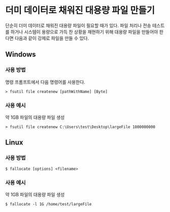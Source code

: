 # 더미 데이터로 채워진 대용량 파일 만들기

단순히 더미 데이터로 채워진 대용량 파일이 필요할 때가 있다. 파일 처리나 전송 테스트를 하거나 시스템이 용량으로 가득 찬 상황을 재현하기 위해 대용량 파일을 만들어야 한다면 다음과 같이 강제로 파일을 만들 수 있다.

## Windows

### 사용 방법

명령 프롬프트에서 다음 명령어를 사용한다.

```shell
> fsutil file createnew [pathWithName] [Byte]
```

### 사용 예시

약 1GB 파일의 대용량 파일 생성

```shell
> fsutil file createnew C:\Users\test\Desktop\largeFile 1000000000
```


## Linux

### 사용 방법

```shell
$ fallocate [options] <filename>
```

### 사용 예시

약 1GB 파일의 대용량 파일 생성

```shell
$ fallocate -l 1G /home/test/largeFile
```
